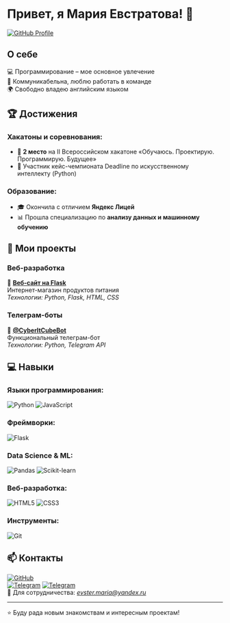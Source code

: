 # Привет, я Мария Евстратова! 👋

[![GitHub Profile](https://img.shields.io/badge/GitHub-MariaEvstratova-blue)](https://github.com/MariaEvstratova)

## О себе

💻 Программирование – мое основное увлечение  
🤝 Коммуникабельна, люблю работать в команде  
🌍 Свободно владею английским языком  

## 🏆 Достижения

### Хакатоны и соревнования:
- 🥈 **2 место** на II Всероссийском хакатоне «Обучаюсь. Проектирую. Программирую. Будущее»
- 🏅 Участник кейс-чемпионата Deadline по искусственному интеллекту (Python)

### Образование:
- 🎓 Окончила с отличием **Яндекс Лицей**
- 📊 Прошла специализацию по **анализу данных и машинному обучению**

## 🚀 Мои проекты

### Веб-разработка
🛒 **[Веб-сайт на Flask](http://food-shop.pro/)**  
Интернет-магазин продуктов питания  
*Технологии: Python, Flask, HTML, CSS*

### Телеграм-боты
🤖 **[@CyberItCubeBot](https://t.me/CyberItCubeBot)**  
Функциональный телеграм-бот  
*Технологии: Python, Telegram API*

## 💻 Навыки

### Языки программирования:
![Python](https://img.shields.io/badge/Python-3776AB?style=for-the-badge&logo=python&logoColor=white)
![JavaScript](https://img.shields.io/badge/JavaScript-F7DF1E?style=for-the-badge&logo=javascript&logoColor=black)

### Фреймворки:
![Flask](https://img.shields.io/badge/Flask-000000?style=for-the-badge&logo=flask&logoColor=white)

### Data Science & ML:
![Pandas](https://img.shields.io/badge/Pandas-150458?style=for-the-badge&logo=pandas&logoColor=white)
![Scikit-learn](https://img.shields.io/badge/Scikit_learn-F7931E?style=for-the-badge&logo=scikit-learn&logoColor=white)

### Веб-разработка:
![HTML5](https://img.shields.io/badge/HTML5-E34F26?style=for-the-badge&logo=html5&logoColor=white)
![CSS3](https://img.shields.io/badge/CSS3-1572B6?style=for-the-badge&logo=css3&logoColor=white)

### Инструменты:
![Git](https://img.shields.io/badge/Git-F05032?style=for-the-badge&logo=git&logoColor=white)

## 📫 Контакты

[![GitHub](https://img.shields.io/badge/GitHub-MariaEvstratova-181717?style=for-the-badge&logo=github)](https://github.com/MariaEvstratova)  
[![Telegram](https://img.shields.io/badge/Telegram-@CyberItCubeBot-26A5E4?style=for-the-badge&logo=telegram)]([https://t.me/pprawwda](https://t.me/pprawwda)) 
[![Telegram](https://img.shields.io/badge/Telegram-@CyberItCubeBot-26A5E4?style=for-the-badge&logo=telegram)](https://t.me/pprawwda)  
📧 Для сотрудничества: *evster.maria@yandex.ru*  

---

⭐ Буду рада новым знакомствам и интересным проектам!
